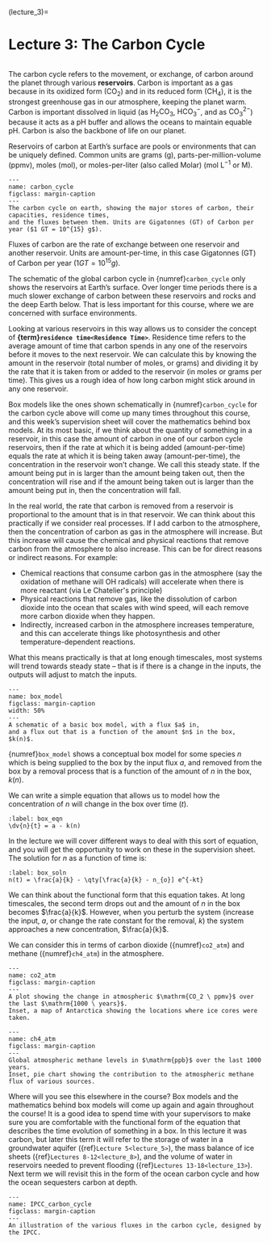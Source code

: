 <br><div style="page-break-before:always;"></div>

(lecture_3)=
# Lecture 3: The Carbon Cycle 

```{rubric} Residence time, Reservoirs, Fluxes, and Steady State
```

The carbon cycle refers to the movement, or exchange, of carbon around the planet through various **reservoirs**.
Carbon is important as a gas because in its oxidized form ($\mathrm{CO_2}$) and in its reduced form ($\mathrm{CH_4}$), it is the strongest greenhouse gas in our atmosphere, keeping the planet warm.
Carbon is important dissolved in liquid (as $\mathrm{H_2CO_3}$, $\mathrm{HCO_3^-}$, and as $\mathrm{CO_3^{2-}}$) because it acts as a pH buffer and allows the oceans to maintain equable pH.
Carbon is also the backbone of life on our planet.

Reservoirs of carbon at Earth’s surface are pools or environments that can be uniquely defined.
Common units are grams ($\mathrm{g}$), parts-per-million-volume ($\mathrm{ppmv}$), moles ($\mathrm{mol}$), or moles-per-liter (also called Molar) ($\mathrm{mol \ L^{-1}}$ or $\mathrm{M}$).

```{figure} ./figures/figure3.1.png
---
name: carbon_cycle
figclass: margin-caption
---
The carbon cycle on earth, showing the major stores of carbon, their capacities, residence times,
and the fluxes between them. Units are Gigatonnes (GT) of Carbon per year ($1 GT = 10^{15} g$).
```

Fluxes of carbon are the rate of exchange between one reservoir and another reservoir. Units are amount-per-time, in this case Gigatonnes (GT) of Carbon per year ($1 GT = 10^{15} g$).

The schematic of the global carbon cycle in {numref}`carbon_cycle` only shows the reservoirs at Earth’s surface.
Over longer time periods there is a much slower exchange of carbon between these reservoirs and rocks and the deep Earth below.
That is less important for this course, where we are concerned with surface environments.

Looking at various reservoirs in this way allows us to consider the concept of **{term}`residence time<Residence Time>`**.
Residence time refers to the average amount of time that carbon spends in any one of the reservoirs before it moves to the next reservoir.
We can calculate this by knowing the amount in the reservoir (total number of moles, or grams) and dividing it by the rate that it is taken from or added to the reservoir (in moles or grams per time).
This gives us a rough idea of how long carbon might stick around in any one reservoir.

Box models like the ones shown schematically in {numref}`carbon_cycle` for the carbon cycle above will come up many times throughout this course, and this week’s supervision sheet will cover the mathematics behind box models.
At its most basic, if we think about the quantity of something in a reservoir, in this case the amount of carbon in one of our carbon cycle reservoirs, then if the rate at which it is being added (amount-per-time) equals the rate at which it is being taken away (amount-per-time), the concentration in the reservoir won’t change.
We call this steady state.
If the amount being put in is larger than the amount being taken out, then the concentration will rise and if the amount being taken out is larger than the amount being put in, then the concentration will fall.

In the real world, the rate that carbon is removed from a reservoir is proportional to the amount that is in that reservoir.
We can think about this practically if we consider real processes.
If I add carbon to the atmosphere, then the concentration of carbon as gas in the atmosphere will increase.
But this increase will cause the chemical and physical reactions that remove carbon from the atmosphere to also increase.
This can be for direct reasons or indirect reasons.
For example:

- Chemical reactions that consume carbon gas in the atmosphere (say the oxidation of methane will $\mathrm{OH}$ radicals) will accelerate when there is more reactant (via Le Chatelier's principle)
- Physical reactions that remove gas, like the dissolution of carbon dioxide into the ocean that scales with wind speed, will each remove more carbon dioxide when they happen.
- Indirectly, increased carbon in the atmosphere increases temperature, and this can accelerate things like photosynthesis and other temperature-dependent reactions.

What this means practically is that at long enough timescales, most systems will trend towards steady state –
that is if there is a change in the inputs, the outputs will adjust to match the inputs.

```{figure} ./figures/figure3.2.png
---
name: box_model
figclass: margin-caption
width: 50%
---
A schematic of a basic box model, with a flux $a$ in,
and a flux out that is a function of the amount $n$ in the box, $k(n)$.
```

{numref}`box_model` shows a conceptual box model for some species $n$ which is being supplied to the box by the input flux $a$,
and removed from the box by a removal process that is a function of the amount of $n$ in the box, $k(n)$.

We can write a simple equation that allows us to model how the concentration of $n$ will change in the box over time ($t$).

```{math}
:label: box_eqn
\dv{n}{t} = a - k(n)
```

In the lecture we will cover different ways to deal with this sort of equation, and you will get the opportunity to work on these in the supervision sheet.
The solution for $n$ as a function of time is:

```{math}
:label: box_soln
n(t) = \frac{a}{k} - \qty[\frac{a}{k} - n_{o}] e^{-kt}
```

We can think about the functional form that this equation takes.
At long timescales, the second term drops out and the amount of $n$ in the box becomes $\frac{a}{k}$.
However, when you perturb the system (increase the input, $a$, or change the rate constant for the removal, $k$) the system approaches a new concentration, $\frac{a}{k}$.

We can consider this in terms of carbon dioxide ({numref}`co2_atm`) and methane ({numref}`ch4_atm`) in the atmosphere.

```{figure} ./figures/figure3.3.png
---
name: co2_atm
figclass: margin-caption
---
A plot showing the change in atmospheric $\mathrm{CO_2 \ ppmv}$ over the last $\mathrm{1000 \ years}$.
Inset, a map of Antarctica showing the locations where ice cores were taken.
```

```{figure} ./figures/figure3.4.png
---
name: ch4_atm
figclass: margin-caption
---
Global atmospheric methane levels in $\mathrm{ppb}$ over the last 1000 years.
Inset, pie chart showing the contribution to the atmospheric methane flux of various sources.
```

Where will you see this elsewhere in the course?
Box models and the mathematics behind box models will come up again and again throughout the course!
It is a good idea to spend time with your supervisors to make sure you are comfortable with the functional form of the equation that describes the time evolution of something in a box.
In this lecture it was carbon, but later this term it will refer to the storage of water in a groundwater aquifer ({ref}`Lecture 5<lecture_5>`),
the mass balance of ice sheets ({ref}`Lectures 8-12<lecture_8>`), and the volume of water in reservoirs needed to prevent flooding ({ref}`Lectures 13-18<lecture_13>`).
Next term we will revisit this in the form of the ocean carbon cycle and how the ocean sequesters carbon at depth.


```{figure} ./figures/figure3.5.png
---
name: IPCC_carbon_cycle
figclass: margin-caption
---
An illustration of the various fluxes in the carbon cycle, designed by the IPCC.
```
